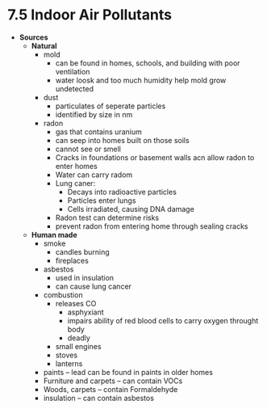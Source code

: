 # 7.5 Indoor Air Pollutants

* **Sources**
  * **Natural**
    * mold
      * can be found in homes, schools, and building with poor ventilation
      * water loosk and too much humidity help mold grow undetected
    * dust
      * particulates of seperate particles
      * identified by size in nm
    * radon
      * gas that contains uranium
      * can seep into homes built on those soils
      * cannot see or smell
      * Cracks in foundations or basement walls acn allow radon to enter homes
      * Water can carry radom
      * Lung caner:
        * Decays into radioactive particles
        * Particles enter lungs
        * Cells irradiated, causing DNA damage
      * Radon test can determine risks 
      * prevent radon from entering home through sealing cracks
  * **Human made**
    * smoke
      * candles burning
      * fireplaces
    * asbestos
      * used in insulation
      * can cause lung cancer
    * combustion
      * releases CO
        * asphyxiant
        * impairs ability of red blood cells to carry oxygen throught body
        * deadly
      * small engines
      * stoves
      * lanterns
    * paints – lead can be found in paints in older homes
    * Furniture and carpets – can contain VOCs
    * Woods, carpets – contain Formaldehyde
    * insulation – can contain asbestos 

